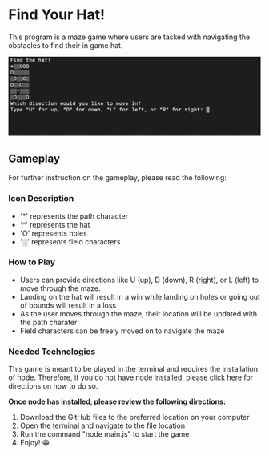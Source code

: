 # Find Your Hat!
This program is a maze game where users are tasked with navigating the obstacles to find their in game hat. 

![Image](/game-screenshot.png)

## Gameplay
For further instruction on the gameplay, please read the following:
### Icon Description
- '*' represents the path character
- '^' represents the hat
- 'O' represents holes
- '░' represents field characters
### How to Play
- Users can provide directions like U (up), D (down), R (right), or L (left) to move through the maze.
- Landing on the hat will result in a win while landing on holes or going out of bounds will result in a loss
- As the user moves through the maze, their location will be updated with the path charater
- Field characters can be freely moved on to navigate the maze

### Needed Technologies
This game is meant to be played in the terminal and requires the installation of node. Therefore, if you do not have node installed, please [click here](https://docs.npmjs.com/downloading-and-installing-node-js-and-npm) for directions on how to do so. 

**Once node has installed, please review the following directions:**

1. Download the GitHub files to the preferred location on your computer
2. Open the terminal and navigate to the file location
3. Run the command "node main.js" to start the game
4. Enjoy! 😁
